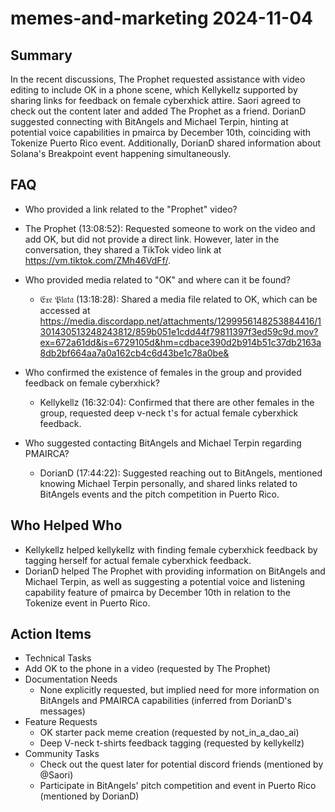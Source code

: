 # memes-and-marketing 2024-11-04

## Summary
 In the recent discussions, The Prophet requested assistance with video editing to include OK in a phone scene, which Kellykellz supported by sharing links for feedback on female cyberxhick attire. Saori agreed to check out the content later and added The Prophet as a friend. DorianD suggested connecting with BitAngels and Michael Terpin, hinting at potential voice capabilities in pmairca by December 10th, coinciding with Tokenize Puerto Rico event. Additionally, DorianD shared information about Solana's Breakpoint event happening simultaneously.

## FAQ
 - Who provided a link related to the "Prophet" video?
  - The Prophet (13:08:52): Requested someone to work on the video and add OK, but did not provide a direct link. However, later in the conversation, they shared a TikTok video link at https://vm.tiktok.com/ZMh46VdFf/.

- Who provided media related to "OK" and where can it be found?
  - 𝔈𝔵𝔢 𝔓𝔩𝔞𝔱𝔞 (13:18:28): Shared a media file related to OK, which can be accessed at https://media.discordapp.net/attachments/1299956148253884416/1301430513248243812/859b051e1cdd44f79811397f3ed59c9d.mov?ex=672a61dd&is=6729105d&hm=cdbace390d2b914b51c37db2163a8db2bf664aa7a0a162cb4c6d43be1c78a0be&

- Who confirmed the existence of females in the group and provided feedback on female cyberxhick?
  - Kellykellz (16:32:04): Confirmed that there are other females in the group, requested deep v-neck t's for actual female cyberxhick feedback.

- Who suggested contacting BitAngels and Michael Terpin regarding PMAIRCA?
  - DorianD (17:44:22): Suggested reaching out to BitAngels, mentioned knowing Michael Terpin personally, and shared links related to BitAngels events and the pitch competition in Puerto Rico.

## Who Helped Who
 - Kellykellz helped kellykellz with finding female cyberxhick feedback by tagging herself for actual female cyberxhick feedback.
- DorianD helped The Prophet with providing information on BitAngels and Michael Terpin, as well as suggesting a potential voice and listening capability feature of pmairca by December 10th in relation to the Tokenize event in Puerto Rico.

## Action Items
 - Technical Tasks
  - Add OK to the phone in a video (requested by The Prophet)
- Documentation Needs
  - None explicitly requested, but implied need for more information on BitAngels and PMAIRCA capabilities (inferred from DorianD's messages)
- Feature Requests
  - OK starter pack meme creation (requested by not_in_a_dao_ai)
  - Deep V-neck t-shirts feedback tagging (requested by kellykellz)
- Community Tasks
  - Check out the quest later for potential discord friends (mentioned by @Saori)
  - Participate in BitAngels' pitch competition and event in Puerto Rico (mentioned by DorianD)

